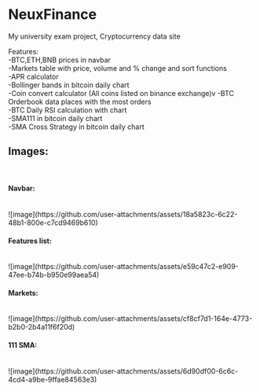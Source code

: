 # NeuxFinance
My university exam project, Cryptocurrency data site

Features:<br>
-BTC,ETH,BNB prices in navbar <br>
-Markets table with price, volume and % change and sort functions<br>
-APR calculator<br>
-Bollinger bands in bitcoin daily chart<br>
-Coin convert calculator (All coins listed on binance exchange)v
-BTC Orderbook data places with the most orders<br>
-BTC Daily RSI calculation with chart<br>
-SMA111 in bitcoin daily chart<br>
-SMA Cross Strategy in bitcoin daily chart<br>

<h2>Images:</h2><br>
<h4>Navbar:</h4><br>
![image](https://github.com/user-attachments/assets/18a5823c-6c22-48b1-800e-c7cd9469b610)<br>
<h4>Features list:</h4><br>
![image](https://github.com/user-attachments/assets/e59c47c2-e909-47ee-b74b-b950e99aea54)<br>
<h4>Markets:</h4><br>
![image](https://github.com/user-attachments/assets/cf8cf7d1-164e-4773-b2b0-2b4a11f6f20d)<br>
<h4>111 SMA:</h4><br>
![image](https://github.com/user-attachments/assets/6d90df00-6c6c-4cd4-a9be-9ffae84563e3)<br>
